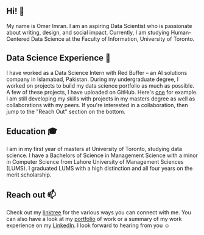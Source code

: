 ## Hi! 👋
My name is Omer Imran. I am an aspiring Data Scientist who is passionate about writing, design, and social impact. Currently, I am studying Human-Centered Data Science at the Faculty of Information, University of Toronto. 

## Data Science Experience 💼
I have worked as a Data Science Intern with Red Buffer – an AI solutions company in Islamabad, Pakistan. During my undergraduate degree, I worked on projects to build my data science portfolio as much as possible. A few of these projects, I have uploaded on GitHub. Here's [one](https://github.com/ossassin/EconometricsProject) for example. I am still developing my skills with projects in my masters degree as well as collaborations with my peers. If you're interested in a collaboration, then jump to the "Reach Out" section on the bottom.

## Education 🎓
I am in my first year of masters at University of Toronto, studying data science. I have a Bachelors of Science in Management Science with a minor in Computer Science from Lahore University of Management Sciences (LUMS). I graduated LUMS with a high distinction and all four years on the merit scholarship. 

## Reach out 📫 
Check out my [linktree](https://linktr.ee/omerimran) for the various ways you can connect with me. You can also have a look at my [portfolio](https://docs.google.com/presentation/d/1RIh0citFj1Q99zkYi7bydJP201q7dgl7Z2OKCBPHO6M/edit#slide=id.p) of work or a summary of my work experience on my [LinkedIn](https://www.linkedin.com/in/omerimranuoft/). I look forward to hearing from you ☺️ 

